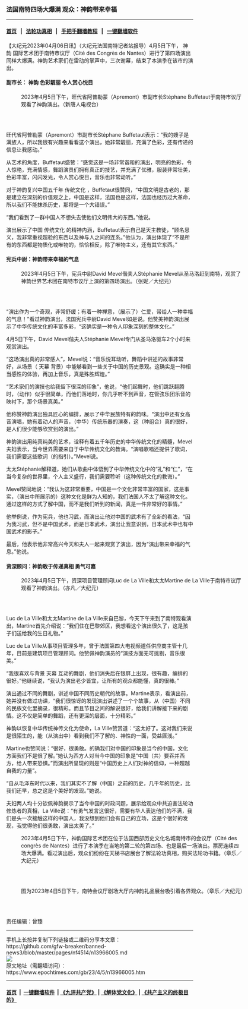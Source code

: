 ### 法国南特四场大爆满 观众：神韵带来幸福
------------------------

#### [首页](https://github.com/gfw-breaker/banned-news3/blob/master/README.md) &nbsp;&nbsp;|&nbsp;&nbsp; [法轮功真相](https://github.com/begood0513/basic/blob/master/README.md)  &nbsp;&nbsp;|&nbsp;&nbsp; [手把手翻墙教程](https://github.com/gfw-breaker/guides/wiki)  &nbsp;&nbsp;|&nbsp;&nbsp; [一键翻墙软件](https://github.com/gfw-breaker/nogfw/blob/master/README.md)  



<div><p>
 【大纪元2023年04月06日讯】（大纪元法国南特记者站报导）4月5日下午，
 <ok href="https://www.epochtimes.com/gb/tag/%E7%A5%9E%E9%9F%B5.html">
  神韵
 </ok>
 国际艺术团于南特市议厅（Cité des Congrès de Nantes）进行了第四场演出同样大爆满。神韵艺术家们在雷动的掌声中，三次谢幕，结束了本演季在该市的演出。
</p>
<h4>
 副市长：
 <ok href="https://www.epochtimes.com/gb/tag/%E7%A5%9E%E9%9F%B5.html">
  神韵
 </ok>
 色彩靓丽 令人赏心悦目
</h4>
<figure aria-describedby="caption-attachment-13966012" class="wp-caption aligncenter" id="attachment_13966012" style="width: 600px">
 <ok href="https://i.epochtimes.com/assets/uploads/2023/04/id13966012-230405153825100101.jpg" target="_blank">
  <img alt="" class="size-large wp-image-13966012" src="https://i.epochtimes.com/assets/uploads/2023/04/id13966012-230405153825100101-600x400.jpg" title=""/>
 </ok>
 <br/><figcaption class="wp-caption-text" id="caption-attachment-13966012">
  2023年4月5日下午，旺代省阿普勒蒙（Apremont）市副市长Stéphane Buffetaut于南特市议厅观看了神韵演出。（新唐人电视台）
 </figcaption><br/>
</figure><br/>
<p>
 旺代省阿普勒蒙（Apremont）市副市长Stéphane Buffetaut表示：“我的嫂子是满族人，所以我很有兴趣来看看这个演出，她非常靓丽，充满了色彩，还有传递的信息让我感动。”
</p>
<p>
 从艺术的角度，Buffetaut盛赞：“感觉这是一场非常谐和的演出，明亮的色彩，令人惊艳，充满情感，舞蹈演员们拥有真正的技艺，并充满了优雅，服装非常壮美，色彩丰富，闪闪发光，令人赏心悦目，音乐也非常动听。”
</p>
<p>
 对于神韵复兴中国五千年
 <ok href="https://www.epochtimes.com/gb/tag/%E4%BC%A0%E7%BB%9F%E6%96%87%E5%8C%96.html">
  传统文化
 </ok>
 ，Buffetaut很赞同，“中国文明是古老的，那是建立在深刻的价值观之上，中国是这样，法国也是这样，法国也经历过大革命，所以我们不能抹杀历史，那将是一个大错误。”
</p>
<p>
 “我们看到了一群中国人不想失去使他们文明伟大的东西。”他说。
</p>
<p>
 演出展示了中国
 <ok href="https://www.epochtimes.com/gb/tag/%E4%BC%A0%E7%BB%9F%E6%96%87%E5%8C%96.html">
  传统文化
 </ok>
 的精神内涵，Buffetaut表示自己是天主教徒，“顾名思义，我非常重视超验的东西以及神与人之间的连系。”他认为，演出体现了“不是所有的东西都是物质化或唯物的，恰恰相反，除了唯物主义，还有其它东西。”
</p>
<h4>
 宪兵中尉：神韵带来幸福的气息
</h4>
<figure aria-describedby="caption-attachment-13966015" class="wp-caption aligncenter" id="attachment_13966015" style="width: 600px">
 <ok href="https://i.epochtimes.com/assets/uploads/2023/04/id13966015-230405112450100101.jpg" target="_blank">
  <img alt="" class="size-large wp-image-13966015" src="https://i.epochtimes.com/assets/uploads/2023/04/id13966015-230405112450100101-600x400.jpg" title=""/>
 </ok>
 <br/><figcaption class="wp-caption-text" id="caption-attachment-13966015">
  2023年4月5日下午，宪兵中尉David Mevel偕夫人Stéphanie Mevel从圣马洛赶到南特，观赏了神韵世界艺术团在南特市议厅上演的第四场演出。（张妮／大纪元）
 </figcaption><br/>
</figure><br/>
<p>
 “演出作为一个奇观，非常舒缓；有着一种禅意，（展示了）仁爱，带给人一种幸福的气息！”看过神韵演出，法国宪兵中尉David Mevel如是说。他赞美神韵演出展示了中华传统文化的丰富多彩，“这确实是一种令人印象深刻的整体文化。”
</p>
<p>
 4月5日下午，David Mevel偕夫人Stéphanie Mevel专门从圣马洛驱车2个小时来观赏演出。
</p>
<p>
 “这场演出真的非常感人”，Mevel说：“音乐悦耳动听，舞蹈中讲述的故事非常好，从场景（
 <ok href="https://www.epochtimes.com/gb/tag/%E5%A4%A9%E5%B9%95.html">
  天幕
 </ok>
 背景）中能够看到一些关于中国的历史景观。这确实是一种相当感性的体验，再加上音乐，真是殊胜辉煌。”
</p>
<p>
 “艺术家们的演技也给我留下很深的印象”，他说，“他们起舞时，他们跳跃翻腾时，（动作）似乎很简单，而他们落地时，你几乎听不到声音，在管弦乐团乐音的映衬下，那个场景真美。”
</p>
<p>
 他称赞神韵演出独具匠心的编排，展示了中华民族特有的韵味。“演出中还有女高音演唱，她有着动人的声音，（中华）传统乐器的演奏，这（种组合）真的很好，是人们很少能够欣赏到的演出。”
</p>
<p>
 神韵演出用纯真纯美的艺术，诠释有着五千年历史的中华传统文化的精髓，Mevel夫妇表示，当今世界需要来自于中华传统文化的教诲。“演唱歌唱还提供了歌词，我们需要这些歌词（的指引）。”Mevel说。
</p>
<p>
 太太Stéphanie解释道，她们从歌曲中体悟到了中华传统文化中的“礼”和“仁”，“在当今复杂的世界里，个人主义盛行，我们需要聆听（这种传统文化的教诲）。”
</p>
<p>
 Mevel赞同地说：“我认为这非常重要，中国是一个文化非常丰富的国家，这是事实，（演出中所展示的）这种文化是鲜为人知的，我们法国人不太了解这种文化。通过这样的方式了解中国，而不是我们听到的新闻，真是一件非常好的事情。”
</p>
<p>
 他举例说，作为宪兵，他也习武，而演出让他对中国的武术有了全新的看法，“因为我习武，但不是中国武术，而是日本武术，演出让我意识到，日本武术中也有中国武术的影子。”
</p>
<p>
 最后，他表示他非常高兴今天和夫人一起来观赏了演出，因为“演出带来幸福的气息。”他说。
</p>
<h4>
 资深顾问：神韵敢于传递真相 勇气可嘉
</h4>
<figure aria-describedby="caption-attachment-13966016" class="wp-caption aligncenter" id="attachment_13966016" style="width: 600px">
 <ok href="https://i.epochtimes.com/assets/uploads/2023/04/id13966016-230405112453100101.jpg" target="_blank">
  <img alt="" class="size-large wp-image-13966016" src="https://i.epochtimes.com/assets/uploads/2023/04/id13966016-230405112453100101-600x400.jpg" title=""/>
 </ok>
 <br/><figcaption class="wp-caption-text" id="caption-attachment-13966016">
  2023年4月5日下午，资深项目管理顾问Luc de La Ville和太太Martine de La Ville于南特市议厅观看了神韵演出。（亦凡／大纪元）
 </figcaption><br/>
</figure><br/>
<p>
 Luc de La Ville和太太Martine de La Ville来自巴黎，今天下午来到了南特观看演出，Martine首先介绍说：“我们住在巴黎郊区，我想看这个演出很久了，这是孩子们送给我的生日礼物。”
</p>
<p>
 Luc de La Ville从事项目管理多年，曾于法国第四大电视频道任供应商主管十几年，目前是建筑项目管理顾问。他赞佩神韵演员的“演技方面无可挑剔，音乐很美。”
</p>
<p>
 “我很喜欢与背景
 <ok href="https://www.epochtimes.com/gb/tag/%E5%A4%A9%E5%B9%95.html">
  天幕
 </ok>
 互动的舞剧，他们消失后在银屏上出现，很有趣，编排的很好。”他继续说，“我认为演出老少皆宜，让所有的观众都能懂，真的很棒。”
</p>
<p>
 演出通过不同的舞剧，讲述中国不同历史朝代的故事。Martine表示，看演出前，她并没有做过功课，“我们很惊讶的发现演出讲述了一个个故事，从（中国）不同的民族文化里摘录，很精彩。而且节目之间的解说很好，给我们讲解接下来的剧情。这不仅是简单的舞蹈，还有更深的层面，十分精彩。”
</p>
<p>
 神韵以恢复中华传统神传文化为使命，La Ville赞赏道：“这太好了。这对我们来说是很陌生的，能（从演出中）看到我们不了解的、神性的一面，受益匪浅。”
</p>
<p>
 Martine也赞同说：“很好，很勇敢。的确我们对中国的印象是当今的中国，文化方面我们不是很了解。”她认为西方人对当今中国的印象是“中国（共）要吞并西方，给人带来恐惧。”而演出所呈现的则是“中国历史上人们对神的信仰，一种超越自我的力量”。
</p>
<p>
 “自从毛泽东时代以来，我们其实不了解（中国）之前的历史，几千年的历史，比我们还早，总之这是个美好的发现。”她说。
</p>
<p>
 夫妇两人均十分钦佩神韵揭示了当今中国的时政问题，展示给观众中共迫害法轮功修炼者的真相，La Ville说：“有勇气发言这很好，需要有华人表达他们的不满，我们是头一次接触这样的中国人，我没想到他们会有自己的立场，这是个很好的发现，我觉得他们很勇敢，演出太美了。”
</p>
<figure aria-describedby="caption-attachment-13966019" class="wp-caption aligncenter" id="attachment_13966019" style="width: 600px">
 <ok href="https://i.epochtimes.com/assets/uploads/2023/04/id13966019-230404194904100731.jpg" target="_blank">
  <img alt="" class="size-large wp-image-13966019" src="https://i.epochtimes.com/assets/uploads/2023/04/id13966019-230404194904100731-600x400.jpg" title=""/>
 </ok>
 <br/><figcaption class="wp-caption-text" id="caption-attachment-13966019">
  2023年4月5日下午，神韵国际艺术团在位于法国西部历史文化名城南特市的会议厅（Cité des congrès de Nantes）进行了本演季在当地的第二轮的第四场、也是最后一场演出。票房连续四场大爆满。看过演出后，观众们纷纷在天梯书店展台了解法轮功真相，购买法轮功书籍。（章乐／大纪元）
 </figcaption><br/>
</figure><br/>
<figure aria-describedby="caption-attachment-13966020" class="wp-caption aligncenter" id="attachment_13966020" style="width: 600px">
 <ok href="https://i.epochtimes.com/assets/uploads/2023/04/id13966020-230405132623100101.jpg" target="_blank">
  <img alt="" class="size-large wp-image-13966020" src="https://i.epochtimes.com/assets/uploads/2023/04/id13966020-230405132623100101-600x400.jpg" title=""/>
 </ok>
 <br/><figcaption class="wp-caption-text" id="caption-attachment-13966020">
  图为2023年4日5日下午，南特会议厅剧场大厅内神韵礼品展台吸引着各界观众。（章乐／大纪元）
 </figcaption><br/>
</figure><br/>
<p>
 责任编辑：曾臻
</p>
<p>
</p>
</div>
<hr/>
手机上长按并复制下列链接或二维码分享本文章：<br/>
https://github.com/gfw-breaker/banned-news3/blob/master/pages/nf4514/n13966005.md <br/>
<a href='https://github.com/gfw-breaker/banned-news3/blob/master/pages/nf4514/n13966005.md'><img src='https://github.com/gfw-breaker/banned-news3/blob/master/pages/nf4514/n13966005.md.png'/></a> <br/>
原文地址（需翻墙访问）：https://www.epochtimes.com/gb/23/4/5/n13966005.htm


------------------------
#### [首页](https://github.com/gfw-breaker/banned-news3/blob/master/README.md) &nbsp;|&nbsp; [一键翻墙软件](https://github.com/gfw-breaker/nogfw/blob/master/README.md) &nbsp;| [《九评共产党》](https://github.com/gfw-breaker/9ping.md/blob/master/README.md#九评之一评共产党是什么) | [《解体党文化》](https://github.com/gfw-breaker/jtdwh.md/blob/master/README.md) | [《共产主义的终极目的》](https://github.com/gfw-breaker/gczydzjmd.md/blob/master/README.md)


<img src='http://gfw-breaker.win/banned-news3/pages/nf4514/n13966005.md' width='0px' height='0px'/>